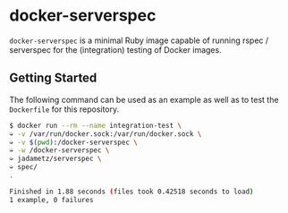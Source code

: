 # docker-serverspec
`docker-serverspec` is a minimal Ruby image capable of running rspec / serverspec for the (integration) testing of Docker images.

## Getting Started

The following command can be used as an example as well as to test the `Dockerfile` for this repository.

```bash
$ docker run --rm --name integration-test \
➭ -v /var/run/docker.sock:/var/run/docker.sock \
➭ -v $(pwd):/docker-serverspec \
➭ -w /docker-serverspec \
➭ jadametz/serverspec \
➭ spec/
.

Finished in 1.88 seconds (files took 0.42518 seconds to load)
1 example, 0 failures
```
